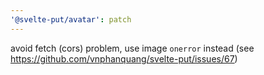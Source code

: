 ```yaml
---
'@svelte-put/avatar': patch
---
```


avoid fetch (cors) problem, use image `onerror` instead (see https://github.com/vnphanquang/svelte-put/issues/67)
